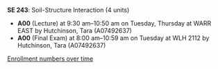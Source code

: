 **SE 243**: Soil-Structure Interaction (4 units)

- **A00** (Lecture) at 9:30 am–10:50 am on Tuesday, Thursday at WARR EAST by Hutchinson, Tara (A07492637)
- **A00** (Final Exam) at 8:00 am–10:59 am on Tuesday at WLH 2112 by Hutchinson, Tara (A07492637)

[Enrollment numbers over time](./SE243.tsv)
